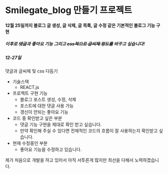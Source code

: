 # **Smilegate_blog 만들기 프로젝트**

#### 12월 25일까지 블로그 글 생성, 글 삭제, 글 목록, 글 수정 같은 기본적인 블로그 기능 구현

##### 이후로 ~~댓글~~과 좋아요 기능 그리고 ~~css적으로 글씨체 정도를~~ 바꾸고 싶습니다!

##### **12-27일**

댓글과 글씨체 및 css 다듬기

- 기술스택
  - REACT.js
- 프로젝트 구현 기능
  - 블로그 포스트 생성, 수정, 삭제
  - 포스트에 대한 댓글 사용 가능
  - 갱신이 안되는 좋아요 기능
- 코드 중 확인받고 싶은 부분
  - 댓글 기능 구현을 제대로 확인 받고 싶습니다.
  - 만약 확인해 주실 수 있다면 전체적인 코드의 흐름이 잘 사용하는지 확인받고 싶습니다.
- 현재 수정중인 부분
  - 좋아요 기능을 수정하고 있습니다.

제가 처음으로 개발을 하고 있어서 아직 서투른게 많지만 최선을 다해서 노력하겠습니다.
